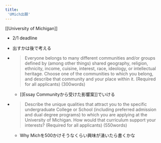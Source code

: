 ```yaml
---
title:
 'UMich出願'
---
```


[[University of Michigan]]
- 2/1 deadline

- 出すかは後で考える

- > Everyone belongs to many different communities and/or groups defined by (among other things) shared geography, religion, ethnicity, income, cuisine, interest, race, ideology, or intellectual heritage. Choose one of the communities to which you belong, and describe that community and your place within it. (Required for all applicants) (300words)
    - [[Essay Communityから受けた影響案]]でいける
- >  Describe the unique qualities that attract you to the specific undergraduate College or School (including preferred admission and dual degree programs) to which you are applying at the University of Michigan. How would that curriculum support your interests? (Required for all applicants) (550words)
    - Why Michを500かけそうなくらい興味が湧いたら書くかな